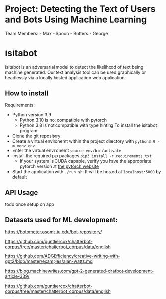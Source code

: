 # Project: Detecting the Text of Users and Bots Using Machine Learning

Team Members:
    - Max
    - Spoon
    - Butters
    - George


# isitabot
isitabot is an adversarial model to detect the likelihood of text being machine generated. Our text analysis tool can be used graphically or headlessly via a locally hosted application web application.

## How to install
Requirements:
- Python version 3.9
    - Python 3.10 is not compatible with pytorch
    - Python 3.8 is not compatible with type hinting
To install the isitabot program:
- Clone the git repository
- Create a virtual environemt within the project directory with `python3.9 -m venv env`
- Enter the virtual environemt `source env/bin/activate`
- Install the required pip packages `pip3 install -r requirements.txt`
    - If your system is CUDA capable, verify you have the appropriate pytorch version at [the pytorch website](https://pytorch.org/get-started/locally/)
- Start the application with `./run.sh`. It will be hosted at `localhost:5000` by default

## API Usage
todo once setup on app

## Datasets used for ML development:
https://botometer.osome.iu.edu/bot-repository/

https://github.com/gunthercox/chatterbot-corpus/tree/master/chatterbot_corpus/data/english

https://github.com/ADGEfficiency/creative-writing-with-gpt2/blob/master/examples/alan-watts.md

https://blog.machinewrites.com/gpt-2-generated-chatbot-development-article-339/

https://github.com/gunthercox/chatterbot-corpus/tree/master/chatterbot_corpus/data/english
